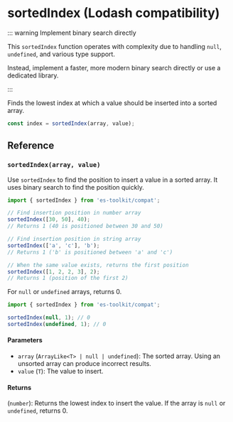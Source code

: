 # sortedIndex (Lodash compatibility)

::: warning Implement binary search directly

This `sortedIndex` function operates with complexity due to handling `null`, `undefined`, and various type support.

Instead, implement a faster, more modern binary search directly or use a dedicated library.

:::

Finds the lowest index at which a value should be inserted into a sorted array.

```typescript
const index = sortedIndex(array, value);
```

## Reference

### `sortedIndex(array, value)`

Use `sortedIndex` to find the position to insert a value in a sorted array. It uses binary search to find the position quickly.

```typescript
import { sortedIndex } from 'es-toolkit/compat';

// Find insertion position in number array
sortedIndex([30, 50], 40);
// Returns 1 (40 is positioned between 30 and 50)

// Find insertion position in string array
sortedIndex(['a', 'c'], 'b');
// Returns 1 ('b' is positioned between 'a' and 'c')

// When the same value exists, returns the first position
sortedIndex([1, 2, 2, 3], 2);
// Returns 1 (position of the first 2)
```

For `null` or `undefined` arrays, returns 0.

```typescript
import { sortedIndex } from 'es-toolkit/compat';

sortedIndex(null, 1); // 0
sortedIndex(undefined, 1); // 0
```

#### Parameters

- `array` (`ArrayLike<T> | null | undefined`): The sorted array. Using an unsorted array can produce incorrect results.
- `value` (`T`): The value to insert.

#### Returns

(`number`): Returns the lowest index to insert the value. If the array is `null` or `undefined`, returns 0.
